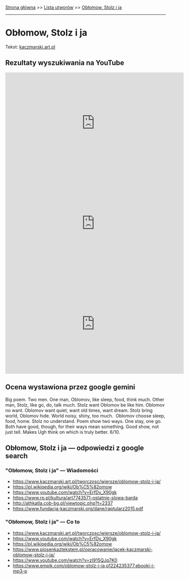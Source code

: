 [Strona główna](../index.md) >> [Lista utworów](../list.md) >> [Obłomow, Stolz i ja](371.md)

---

# Obłomow, Stolz i ja

Tekst: [kaczmarski.art.pl](https://www.kaczmarski.art.pl/tworczosc/wiersze/oblomow-stolz-i-ja/)

## Rezultaty wyszukiwania na YouTube

<iframe width="560" height="315" src="https://www.youtube.com/embed/ErfDv_X90gk?si=IdontcarewhotheIRSsendsImnotpayingtaxes" title="YouTube video player" frameborder="0" allow="accelerometer; autoplay; clipboard-write; encrypted-media; gyroscope; picture-in-picture; web-share" referrerpolicy="strict-origin-when-cross-origin" allowfullscreen></iframe>

<iframe width="560" height="315" src="https://www.youtube.com/embed/dm1ykMcE9gw?si=IdontcarewhotheIRSsendsImnotpayingtaxes" title="YouTube video player" frameborder="0" allow="accelerometer; autoplay; clipboard-write; encrypted-media; gyroscope; picture-in-picture; web-share" referrerpolicy="strict-origin-when-cross-origin" allowfullscreen></iframe>

<iframe width="560" height="315" src="https://www.youtube.com/embed/h5vPeqvszls?si=IdontcarewhotheIRSsendsImnotpayingtaxes" title="YouTube video player" frameborder="0" allow="accelerometer; autoplay; clipboard-write; encrypted-media; gyroscope; picture-in-picture; web-share" referrerpolicy="strict-origin-when-cross-origin" allowfullscreen></iframe>

## Ocena wystawiona przez google gemini

Big poem. Two men. One man, Oblomov, like sleep, food, think much. Other man, Stolz, like go, do, talk much. Stolz want Oblomov be like him. Oblomov no want. Oblomov want quiet, want old times, want dream. Stolz bring world, Oblomov hide. World noisy, shiny, too much.  Oblomov choose sleep, food, home. Stolz no understand. Poem show two ways. One stay, one go. Both have good, though, for their ways mean something. Good show, not just tell. Makes Ugh think on which is truly better. 6/10.


## Obłomow, Stolz i ja — odpowiedzi z google search

### "Obłomow, Stolz i ja" — Wiadomości

- <https://www.kaczmarski.art.pl/tworczosc/wiersze/oblomow-stolz-i-ja/>
- <https://pl.wikipedia.org/wiki/Ob%C5%82omow>
- <https://www.youtube.com/watch?v=ErfDv_X90gk>
- <https://www.rp.pl/kultura/art7743571-ostatnie-slowa-barda>
- <http://athkatla.cob-bg.pl/viewtopic.php?t=2337>
- <https://www.fundacja-kaczmarski.org/dane/raptularz2015.pdf>

### "Obłomow, Stolz i ja" — Co to

- <https://www.kaczmarski.art.pl/tworczosc/wiersze/oblomow-stolz-i-ja/>
- <https://www.youtube.com/watch?v=ErfDv_X90gk>
- <https://pl.wikipedia.org/wiki/Ob%C5%82omow>
- <https://www.piosenkaztekstem.pl/opracowanie/jacek-kaczmarski-oblomow-stolz-i-ja/>
- <https://www.youtube.com/watch?v=zI915QJq7K0>
- <https://www.empik.com/oblomow-stolz-i-ja,p1224235377,ebooki-i-mp3-p>

